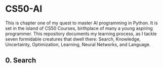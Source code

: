 # CS50-AI
This is chapter one of my quest to master AI programming in Python. It is set in the island of CS50 Courses, birthplace of many a young aspiring programmer. This repository documents my learning process, as I tackle seven formidable creatures that dwell there: Search, Knowledge, Uncertainty, Optimization, Learning, Neural Networks, and Language.

## 0. Search